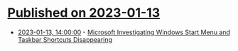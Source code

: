 # [Published on 2023-01-13](index.md)

* [2023-01-13, 14:00:00](https://tech.slashdot.org/story/23/01/13/1331209/microsoft-investigating-windows-start-menu-and-taskbar-shortcuts-disappearing?utm_source=rss1.0mainlinkanon&utm_medium=feed) - [Microsoft Investigating Windows Start Menu and Taskbar Shortcuts Disappearing](https://tech.slashdot.org/story/23/01/13/1331209/microsoft-investigating-windows-start-menu-and-taskbar-shortcuts-disappearing?utm_source=rss1.0mainlinkanon&utm_medium=feed)
